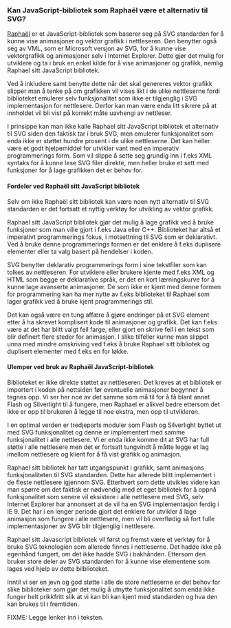 ### Kan JavaScript-bibliotek som Raphaël være et alternativ til SVG? ###

[Raphaël](http://raphaeljs.com/) er et JavaScript-bibliotek som baserer seg
på SVG standarden for å kunne vise animasjoner og vektor grafikk i
nettleseren. Den benytter også seg av VML, som er Microsoft versjon av SVG,
for å kunne vise vektorgrafikk og animasjoner selv i Internet Explorer.
Dette gjør det mulig for utviklere og ta i bruk en enkel kilde for å vise
animasjoner og grafikk, nemlig Raphael sitt JavaScript bibliotek.

Ved å inkludere samt benytte dette når det skal genereres vektor grafikk slipper 
man å tenke på om grafikken vil vises likt i de ulike nettleserne fordi biblioteket 
emulerer selv funksjonalitet som ikke er tilgjenglig i SVG implementasjon for
nettlesere. Derfor kan man være enda litt sikrere på at innholdet vil bli vist på
korrekt måte uavhengi av nettleser.

I prinsippe kan man ikke kalle Raphael sitt JavaScript bibliotek et alternativ
til SVG siden den faktisk tar i bruk SVG, men emulerer funksjonalitet som enda
ikke er støttet hundre prosent i de ulike nettleserne. Det kan heller være et
godt hjelpemiddel for utvikler vant med en imperativ programmerings form. Som vil
slippe å sette seg grundig inn i f.eks XML syntaks for å kunne lese SVG filer
direkte, men heller bruke et sett med funksjoner for å lage grafikken det er behov
for.

#### Fordeler ved Raphaël sitt JavaScript bibliotek ####

Selv om ikke Raphaël sitt bibliotek kan være noen nytt alternativ til SVG
standarden er det fortsatt et nyttig verktøy for utvikling av vektor grafikk.

Raphael sitt JavaScript bibliotek gjør det mulig å lage grafikk ved å bruke
funksjoner som man ville gjort i f.eks Java eller C++. Biblioteket har altså
et imperativt programmerings fokus, i motsettning til SVG som er deklarativt.
Ved å bruke denne programmerings formen er det enklere å f.eks duplisere 
elementer eller ta valg basert på hendelser i koden. 

SVG benytter deklarativ programmerings form i sine tekstfiler som kan tolkes
av nettleseren. For utviklere eller brukere kjente med f.eks XML og HTML som
begge er deklarative språk, er det en kort lærningskurve for å kunne lage
avanserte animasjoner. De som ikke er kjent med denne formen for programmering
kan ha mer nytte av f.eks biblioteket til Raphael som lager grafikk ved å 
bruke kjent programmerings stil. 

Det kan også være en tung affære å gjøre endringer på et SVG element etter å
ha skrevet komplisert kode til animasjoner og grafikk. Det kan f.eks være at
det har blitt valgt feil farge, eller gjort en skrive feil i en tekst som blir
definert flere steder for animasjon. I slike tilfeller kunne man slippet unna
med mindre omskriving ved f.eks å bruke Raphael sitt bibliotek og duplisert
elementer med f.eks en for løkke. 

#### Ulemper ved bruk av Raphaël JavaScript-bibliotek ####

Biblioteket er ikke direkte støttet av nettleseren. Det kreves at et
bibliotek er importert i koden på nettsiden før eventuelle animasjoner
begynner å tegnes opp. Vi ser her noe av det samme som må til for å få
blant annet Flash og Silverlight til å fungere, men Raphael er alikvel
bedre ettersom det ikke er opp til brukeren å legge til noe ekstra, men
opp til utvikleren.

I en optimal verden er tredjeparts moduler som Flash og Silverlight byttet
ut med SVG funksjonalitet og denne er implementert med samme funksjonalitet
i alle nettlesere. Vi er enda ikke komme dit at SVG har full støtte i alle
nettlesere men det er fortsatt tungvindt å måtte legge et lag imellom nettlesere
og klient for å få vist grafikk og animasjon.

Raphael sitt bibliotek har tatt utgangspunkt i grafikk, samt animasjons
funksjonaliteten til SVG standarden. Dette har allerede blitt implementert
i de fleste nettlesere igjennom SVG. Etterhvert som dette utvikles videre
kan man spørre om det faktisk er nødvendig med et eget bibliotek for å oppnå
funksjonalitet som senere vil eksistere i alle nettlesere med SVG, selv Internet
Explorer har annonsert at de vil ha en SVG implementasjon ferdig i IE 9. Det
har i en lenger periode gjort det enklere for utvikler å lage animasjon som
fungere i alle nettlesere, men vil bli overflødig så fort fulle implementasjoner
av SVG blir tilgjenglig i nettlesere.

Raphael sitt Javascript bibliotek vil først og fremst være et verktøy for å
bruke SVG teknologien som allerede finnes i nettleserne. Det hadde ikke på
egenhånd fungert, om det ikke hadde SVG i bakhånden. Ettersom den bruker
store deler av SVG standarden for å kunne vise elementene som lages ved
hjelp av dette bilblioteket. 

Inntil vi ser en jevn og god støtte i alle de store nettleserne er det behov
for slike biblioteker som gjør det mulig å utnytte funksjonalitet som enda
ikke funger helt prikkfritt slik at vi kan bli kan kjent med standarden og
hva den kan brukes til i fremtiden.

FIXME: Legge lenker inn i teksten.

[1]: http://raphaeljs.com/
[2]: http://raphaeljs.com/reference.html
[3]: http://en.wikipedia.org/wiki/Imperative_programming
[4]: http://en.wikipedia.org/wiki/Declarative_programming
[5]: http://net.tutsplus.com/tutorials/javascript-ajax/an-introduction-to-the-raphael-js-library/ "Raphaels Paper - SVG Open 2009"

